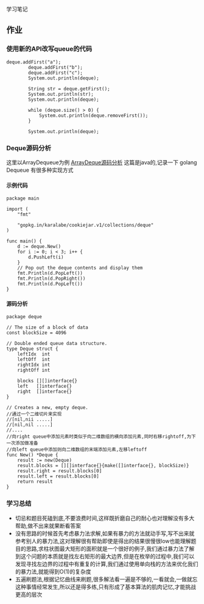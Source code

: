 学习笔记

## 作业

### 使用新的API改写queue的代码
```
deque.addFirst("a");
        deque.addFirst("b");
        deque.addFirst("c");
        System.out.println(deque);

        String str = deque.getFirst();
        System.out.println(str);
        System.out.println(deque);

        while (deque.size() > 0) {
            System.out.println(deque.removeFirst());
        }

        System.out.println(deque);
```
### Deque源码分析
这里以ArrayDequeue为例
[ArrayDeque源码分析](https://juejin.im/post/6844903833303253006)
这篇是java的,记录一下
golang Dequeue 有很多种实现方式
#### 示例代码
```
package main

import (
	"fmt"

	"gopkg.in/karalabe/cookiejar.v1/collections/deque"
)

func main() {
	d := deque.New()
	for i := 0; i < 3; i++ {
		d.PushLeft(i)
	}
	// Pop out the deque contents and display them
	fmt.Println(d.PopLeft())
	fmt.Println(d.PopRight())
	fmt.Println(d.PopLeft())
}
```
#### 源码分析
```
package deque

// The size of a block of data
const blockSize = 4096

// Double ended queue data structure.
type Deque struct {
	leftIdx  int
	leftOff  int
	rightIdx int
	rightOff int

	blocks [][]interface{}
	left   []interface{}
	right  []interface{}
}

// Creates a new, empty deque.
//通过一个二维切片来实现
//[nil,nii .....]
//[nil,nil .....]
//....
//向right queue中添加元素时类似于向二维数组的横向添加元素,同时右移rightoff,为下一次添加做准备
//向left queue中添加则向二维数组的末端添加元素,左移leftoff
func New() *Deque {
	result := new(Deque)
	result.blocks = [][]interface{}{make([]interface{}, blockSize)}
	result.right = result.blocks[0]
	result.left = result.blocks[0]
	return result
}
```
### 学习总结
* 切忌和题目死磕到底,不要浪费时间,这样既折磨自己的耐心也对理解没有多大帮助,做不出来就果断看答案
* 没有思路的时候首先考虑暴力法求解,如果有暴力的方法就动手写,写不出来就参考别人的暴力法,这对理解很有帮助即使是得出的结果很慢很low也能理解题目的思路,求柱状图最大矩形的面积就是一个很好的例子,我们通过暴力法了解到这个问题的本质就是找左右矩形的最大边界,但是在枚举的过程中,我们可以发现寻找左边界的过程中有重复的计算,我们通过使用单向栈的方法来优化我们的暴力法,就能得到O(1)的复杂度
* 五遍刷题法,根据记忆曲线来刷题,很多解法看一遍是不够的,一看就会,一做就忘这种事情经常发生,所以还是得多练,只有形成了基本算法的肌肉记忆,才能挑战更高的层次